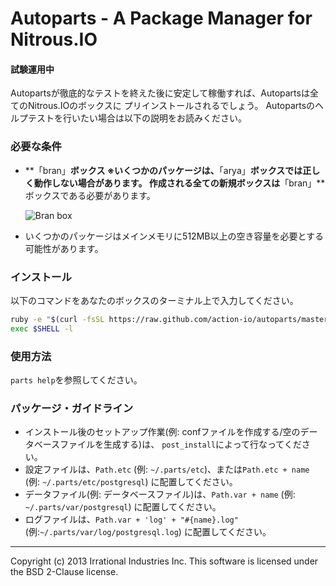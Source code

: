 Autoparts - A Package Manager for Nitrous.IO
============================================

#### 試験運用中

Autopartsが徹底的なテストを終えた後に安定して稼働すれば、Autopartsは全てのNitrous.IOのボックスに
プリインストールされるでしょう。
Autopartsのヘルプテストを行いたい場合は以下の説明をお読みください。

### 必要な条件

* **「bran」**ボックス
  ※いくつかのパッケージは、**「arya」**ボックスでは正しく動作しない場合があります。
   作成される全ての新規ボックスは**「bran」**ボックスである必要があります。

  ![Bran
  box](https://raw.github.com/action-io/action-assets/a7d29cbd686f2269ac930c01a8928accd19a0b89/support/screenshots/bran-box.png)

* いくつかのパッケージはメインメモリに512MB以上の空き容量を必要とする可能性があります。

### インストール

以下のコマンドをあなたのボックスのターミナル上で入力してください。

```sh
ruby -e "$(curl -fsSL https://raw.github.com/action-io/autoparts/master/setup.rb)"
exec $SHELL -l
```
### 使用方法

`parts help`を参照してください。

### パッケージ・ガイドライン

* インストール後のセットアップ作業(例: confファイルを作成する/空のデータベースファイルを生成する)は、
  `post_install`によって行なってください。
* 設定ファイルは、`Path.etc` (例: `~/.parts/etc`)、または`Path.etc + name` (例: `~/.parts/etc/postgresql`)
  に配置してください。
* データファイル(例: データベースファイル)は、`Path.var + name` (例: `~/.parts/var/postgresql`)
  に配置してください。
* ログファイルは、`Path.var + 'log' + "#{name}.log"` (例:`~/.parts/var/log/postgresql.log`)
  に配置してください。

- - -
Copyright (c) 2013 Irrational Industries Inc.
This software is licensed under the BSD 2-Clause license.